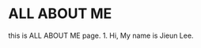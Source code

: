 # ALL ABOUT ME

<html>
<head>
  <meta charset="UTF -8">
  <title> ALL ABOUT ME</title>
  <head>
  <body>
    <a href="3' target="_self"></a>
                              this is ALL ABOUT ME page.
    </body>
    </html>
<body>
  1. Hi, My name is Jieun Lee.
  </body>
  </html>
<head>
  <html>
  <head>
                              <meta charset="UTF =8">
                                                    <title>Lee Jieun
    </head>
  <body>
    Name:Jieun Lee
    School: School of the art intstitute of Chicago
    Major: VISCOM, FILM, NEW MEDIA
  </body>
  </html>
                                                    
                                                    var fun = function lang(l) {
  dateformat.i18n = require('./lang/' + l)
  return true;
}
GitHubPages::Dependencies.gems.each do |gem, version|
  s.add_dependency(gem, "= #{version}")
end

